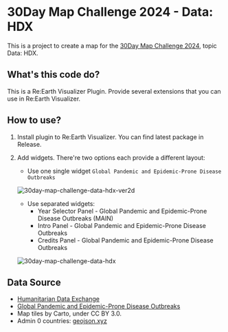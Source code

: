 # 30Day Map Challenge 2024 - Data: HDX

This is a project to create a map for the [30Day Map Challenge 2024](https://30daymapchallenge.com/), topic Data: HDX.

## What's this code do?

This is a Re:Earth Visualizer Plugin. Provide several extensions that you can use in Re:Earth Visualizer.

## How to use?

1. Install plugin to Re:Earth Visualizer. You can find latest package in Release.
  

3. Add widgets. There're two options each provide a different layout:

   - Use one single widget `Global Pandemic and Epidemic-Prone Disease Outbreaks`
     
   ![30day-map-challenge-data-hdx-ver2d](https://github.com/user-attachments/assets/db84f9e7-bef5-41d1-a595-0ff48214c639)

   - Use separated widgets:
     - Year Selector Panel - Global Pandemic and Epidemic-Prone Disease Outbreaks (MAIN)
     - Intro Panel - Global Pandemic and Epidemic-Prone Disease Outbreaks
     - Credits Panel - Global Pandemic and Epidemic-Prone Disease Outbreaks

   ![30day-map-challenge-data-hdx](https://github.com/user-attachments/assets/8218fcf1-e8de-4f3b-8aed-25fae1c8b845)


## Data Source

- [Humanitarian Data Exchange](https://data.humdata.org/)
- [Global Pandemic and Epidemic-Prone Disease Outbreaks](https://data.humdata.org/dataset/a-global-dataset-of-pandemic-and-epidemic-prone-disease-outbreaks)
- Map tiles by Carto, under CC BY 3.0.
- Admin 0 countries: [geojson.xyz](https://geojson.xyz/)
